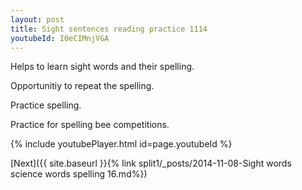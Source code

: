 ```yaml
---
layout: post
title: Sight sentences reading practice 1114
youtubeId: I0eCIMnjVGA
---
```

 
 
Helps to learn sight words and their spelling.

Opportunitiy to repeat the spelling. 

Practice spelling. 
 
Practice for spelling bee competitions. 
 
{% include youtubePlayer.html id=page.youtubeId %}
 
 

[Next]({{ site.baseurl }}{% link  split1/_posts/2014-11-08-Sight words science words spelling 16.md%})
 
